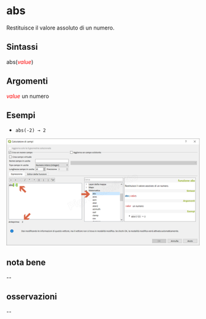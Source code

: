 # abs

Restituisce il valore assoluto di un numero.

## Sintassi

abs(_<span style="color:red;">value</span>_)

## Argomenti

_<span style="color:red;">value</span>_ un numero

## Esempi 

* `abs(-2) → 2`

![](/img/matematica/abs/abs1.png)

## nota bene

--

## osservazioni

--
